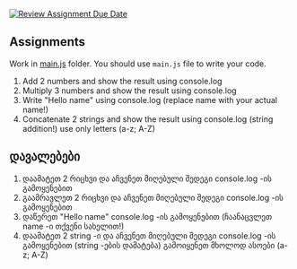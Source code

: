[![Review Assignment Due Date](https://classroom.github.com/assets/deadline-readme-button-22041afd0340ce965d47ae6ef1cefeee28c7c493a6346c4f15d667ab976d596c.svg)](https://classroom.github.com/a/3vyGO5BO)
## Assignments

Work in [main.js](./src/main.js) folder. You should use `main.js` file to write your code.

1. Add 2 numbers and show the result using console.log
2. Multiply 3 numbers and show the result using console.log
3. Write "Hello name" using console.log (replace name with your actual name!)
4. Concatenate 2 strings and show the result using console.log (string addition!) use only letters (a-z; A-Z)

## დავალებები

1. დაამატეთ 2 რიცხვი და აჩვენეთ მიღებული შედეგი console.log -ის გამოყენებით
2. გაამრავლეთ 2 რიცხვი და აჩვენეთ მიღებული შედეგი console.log -ის გამოყენებით
3. დაწერეთ "Hello name" console.log -ის გამოყენებით (ჩაანაცვლეთ name -ი თქვენი სახელით!)
4. დაამატეთ 2 string -ი და აჩვენეთ მიღებული შედეგი console.log -ის გამოყენებით (string -ების დამატება) გამოიყენეთ მხოლოდ ასოები (a-z; A-Z)
